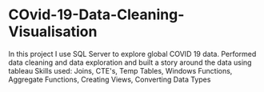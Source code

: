 # COvid-19-Data-Cleaning-Visualisation

In this project I use SQL Server to explore global COVID 19 data.
Performed data cleaning and data exploration and built a story around the data using tableau
Skills used: Joins, CTE's, Temp Tables, Windows Functions, Aggregate Functions, Creating Views, Converting Data Types
